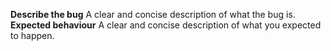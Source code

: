 **Describe the bug**
A clear and concise description of what the bug is.
**Expected behaviour**
A clear and concise description of what you expected to happen.
